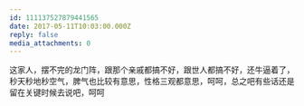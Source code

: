 ```yaml
---
id: 111137527879441565
date: 2017-05-11T10:03:00.000Z
reply: false
media_attachments: 0
---
```


这家人，摆不完的龙门阵，跟那个亲戚都搞不好，跟世人都搞不好，还牛逼着了，秒天秒地秒空气，脾气也比较有意思，性格三观都意思，呵呵，总之吧有些话还是留在关键时候去说吧，呵呵 ​​​​

